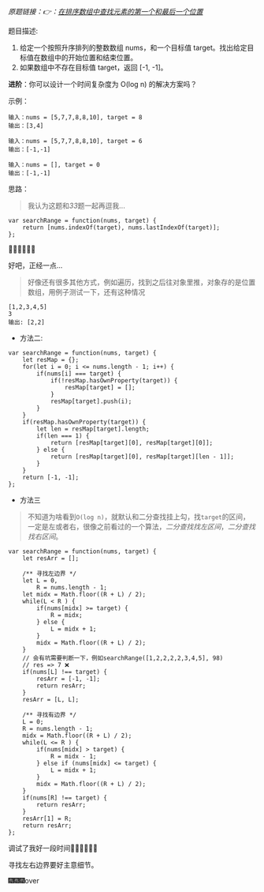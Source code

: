 *原题链接：👉：[在排序数组中查找元素的第一个和最后一个位置](https://leetcode-cn.com/problems/find-first-and-last-position-of-element-in-sorted-array/description/)*

题目描述:

1. 给定一个按照升序排列的整数数组 nums，和一个目标值 target。找出给定目标值在数组中的开始位置和结束位置。
2. 如果数组中不存在目标值 target，返回 [-1, -1]。

**进阶**：你可以设计一个时间复杂度为 O(log n) 的解决方案吗？

示例：
```
输入：nums = [5,7,7,8,8,10], target = 8
输出：[3,4]
```

```
输入：nums = [5,7,7,8,8,10], target = 6
输出：[-1,-1]
```

```
输入：nums = [], target = 0
输出：[-1,-1]
```

思路：
> 我认为这题和*33*题一起再逗我...

```
var searchRange = function(nums, target) {
    return [nums.indexOf(target), nums.lastIndexOf(target)];
};
```

🤦‍♂️🤦‍♂️🤦‍♂️

好吧，正经一点...

> 好像还有很多其他方式，例如遍历，找到之后往对象里推，对象存的是位置数组，用例子测试一下，还有这种情况

```
[1,2,3,4,5]
3
输出: [2,2]
```

- 方法二:

```
var searchRange = function(nums, target) {
    let resMap = {};
    for(let i = 0; i <= nums.length - 1; i++) {
        if(nums[i] === target) {
            if(!resMap.hasOwnProperty(target)) {
                resMap[target] = [];
            }
            resMap[target].push(i);
        }
    }
    if(resMap.hasOwnProperty(target)) {
        let len = resMap[target].length;
        if(len === 1) {
            return [resMap[target][0], resMap[target][0]];
        } else {
            return [resMap[target][0], resMap[target][len - 1]];
        }
    }
    return [-1, -1];
};
```

- 方法三

> 不知道为啥看到`O(log n)`，就默认和二分查找挂上勾，找`target`的区间，一定是左或者右，很像之前看过的一个算法，*二分查找找左区间*，*二分查找找右区间*。

```
var searchRange = function(nums, target) {
    let resArr = [];

    /** 寻找左边界 */ 
    let L = 0,
        R = nums.length - 1;
    let midx = Math.floor((R + L) / 2);
    while(L < R ) {
        if(nums[midx] >= target) {
            R = midx;
        } else {
            L = midx + 1;
        }
        midx = Math.floor((R + L) / 2);
    }
    // 会有坑需要判断一下，例如searchRange([1,2,2,2,2,3,4,5], 98)
    // res => 7 ❌
    if(nums[L] !== target) {
        resArr = [-1, -1];
        return resArr;
    }
    resArr = [L, L];

    /** 寻找有边界 */
    L = 0;
    R = nums.length - 1;
    midx = Math.floor((R + L) / 2);
    while(L <= R ) {
        if(nums[midx] > target) {
            R = midx - 1;
        } else if (nums[midx] <= target) {
            L = midx + 1;
        }
        midx = Math.floor((R + L) / 2);
    }
    if(nums[R] !== target) {
        return resArr;
    }
    resArr[1] = R;
    return resArr;
};
```

调试了我好一段时间🤦‍♂️🤦‍♂️🤦‍♂️

寻找左右边界要好主意细节。

🎆🎆🎆over